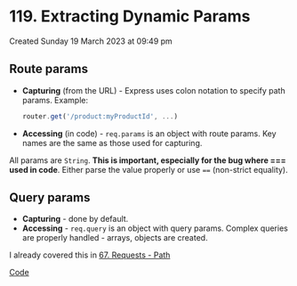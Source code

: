 # 119. Extracting Dynamic Params
Created Sunday 19 March 2023 at 09:49 pm

## Route params
- **Capturing** (from the URL) - Express uses colon notation to specify path params. Example:
	```js
	router.get('/product:myProductId', ...)
	```
- **Accessing** (in code) - `req.params` is an object with route params. Key names are the same as those used for capturing.

All params are `String`. **This is important, especially for the bug where === used in code**. Either parse the value properly or use `==` (non-strict equality).


## Query params
- **Capturing** - done by default.
- **Accessing** - `req.query` is an object with query params. Complex queries are properly handled - arrays, objects are created.

I already covered this in [67. Requests - Path](../5_Express_js/67_Requests#2.%20Path)

[Code](https://github.com/exemplar-codes/online-shop-express-ejs-mvc/commit/6a868c7e584162d911a0a6e97a6736bb16ec4915)